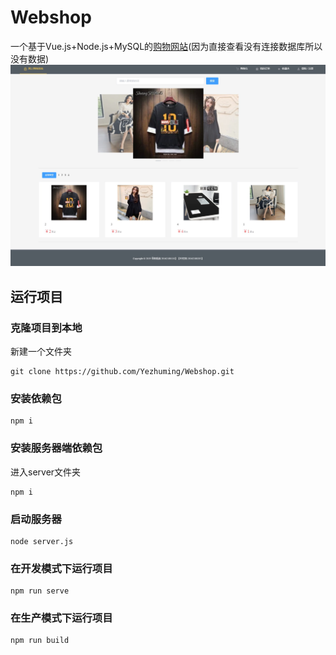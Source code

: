 # Webshop
一个基于Vue.js+Node.js+MySQL的[购物网站](https://yezhuming.github.io/Webshop/dist/index.html#/)(因为直接查看没有连接数据库所以没有数据)
![界面截图](./webshop.png)

## 运行项目
### 克隆项目到本地
新建一个文件夹
```
git clone https://github.com/Yezhuming/Webshop.git
```

### 安装依赖包
```
npm i
```

### 安装服务器端依赖包
进入server文件夹
```
npm i
```

### 启动服务器
```
node server.js
```

### 在开发模式下运行项目
```
npm run serve
```

### 在生产模式下运行项目
```
npm run build
```

